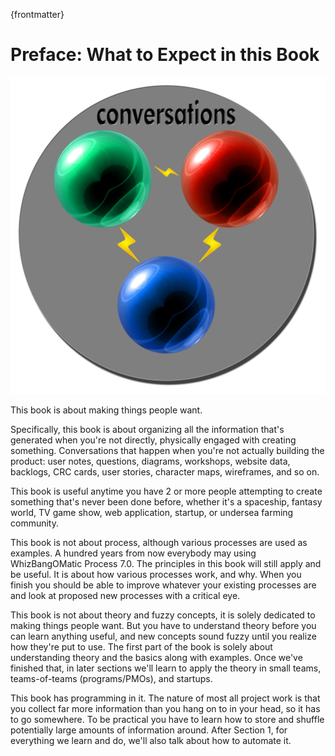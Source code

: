 {frontmatter}

# Preface: What to Expect in this Book

![Have more creative and productive conversations by understanding how they work](images/conversations.png)

This book is about making things people want.

Specifically, this book is about organizing all the information that's generated when you're not directly, physically engaged with creating something. Conversations that happen when you're not actually building the product: user notes, questions, diagrams, workshops, website data, backlogs, CRC cards, user stories, character maps, wireframes, and so on.

This book is useful anytime you have 2 or more people attempting to create something that's never been done before, whether it's a spaceship, fantasy world, TV game show, web application, startup, or undersea farming community.

This book is not about process, although various processes are used as examples. A hundred years from now everybody may using WhizBangOMatic Process 7.0. The principles in this book will still apply and be useful. It is about how various processes work, and why. When you finish you should be able to improve whatever your existing processes are and look at proposed new processes with a critical eye.

This book is not about theory and fuzzy concepts, it is solely dedicated to making things people want. But you have to understand theory before you can learn anything useful, and new concepts sound fuzzy until you realize how they're put to use. The first part of the book is solely about understanding theory and the basics along with examples. Once we've finished that, in later sections we'll learn to apply the theory in small teams, teams-of-teams (programs/PMOs), and startups.

This book has programming in it. The nature of most all project work is that you collect far more information than you hang on to in your head, so it has to go somewhere. To be practical you have to learn how to store and shuffle potentially large amounts of information around. After Section 1, for everything we learn and do, we'll also talk about how to automate it.